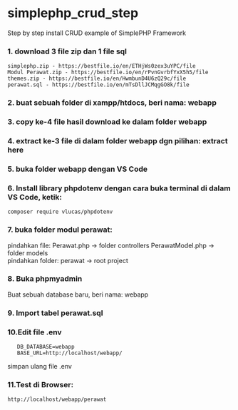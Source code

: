 # simplephp_crud_step
Step by step install CRUD example of SimplePHP Framework

### 1. download 3 file zip dan 1 file sql
```
simplephp.zip - https://bestfile.io/en/ETHjWs0zex3uYPC/file
Modul Perawat.zip - https://bestfile.io/en/rPvnGvrbfYxX5h5/file
themes.zip - https://bestfile.io/en/HwmbunD4U6zQ29c/file
perawat.sql - https://bestfile.io/en/mTsDllJCMqgGO8k/file
```
### 2. buat sebuah folder di xampp/htdocs, beri nama: webapp
### 3. copy ke-4 file hasil download ke dalam folder webapp
### 4. extract ke-3 file di dalam folder webapp dgn pilihan: extract here
### 5. buka folder webapp dengan VS Code
### 6. Install library phpdotenv dengan cara buka terminal di dalam VS Code, ketik:
```
composer require vlucas/phpdotenv
```
### 7. buka folder modul perawat:
pindahkan file:
Perawat.php -> folder controllers
PerawatModel.php -> folder models   
pindahkan folder: perawat -> root project
### 8. Buka phpmyadmin
Buat sebuah database baru, beri nama: webapp
### 9. Import tabel perawat.sql
### 10.Edit file .env
```
   DB_DATABASE=webapp
   BASE_URL=http://localhost/webapp/
```
simpan ulang file .env
### 11.Test di Browser:
```
http://localhost/webapp/perawat
```
